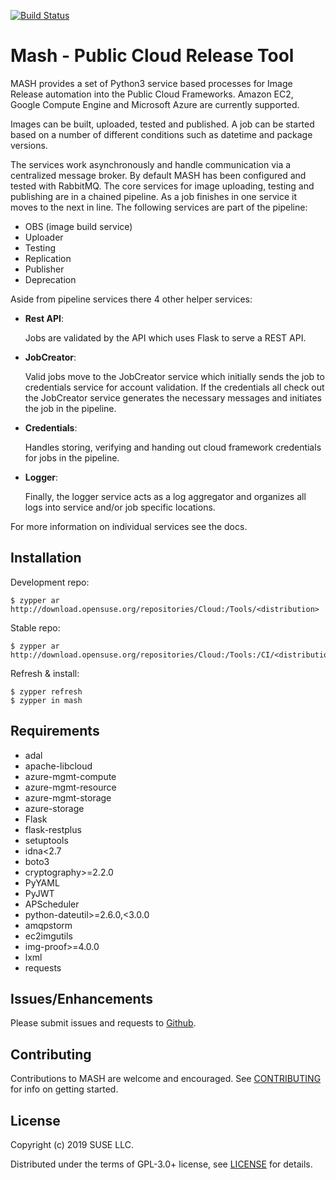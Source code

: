 [![Build Status](https://travis-ci.com/SUSE-Enceladus/mash.svg?branch=master)](https://travis-ci.com/SUSE-Enceladus/mash)

# Mash - Public Cloud Release Tool

MASH provides a set of Python3 service based processes for Image Release
automation into the Public Cloud Frameworks. Amazon EC2, Google Compute Engine
and Microsoft Azure are currently supported.

Images can be built, uploaded, tested and published. A job can be
started based on a number of different conditions such as datetime and
package versions.

The services work asynchronously and handle communication via a centralized
message broker. By default MASH has been configured and tested with RabbitMQ.
The core services for image uploading, testing and publishing are in a chained
pipeline. As a job finishes in one service it moves to the next in line. The
following services are part of the pipeline:

- OBS (image build service)
- Uploader
- Testing
- Replication
- Publisher
- Deprecation

Aside from pipeline services there 4 other helper services:

- __Rest API__:

  Jobs are validated by the API which uses Flask to serve a REST API.

- __JobCreator__:

  Valid jobs move to the JobCreator service which initially sends the job to
  credentials service for account validation. If the credentials all check out
  the JobCreator service generates the necessary messages and initiates the
  job in the pipeline.

- __Credentials__:

  Handles storing, verifying and handing out cloud framework credentials for
  jobs in the pipeline.

- __Logger__:

  Finally, the logger service acts as a log aggregator and organizes all logs
  into service and/or job specific locations.

For more information on individual services see the docs.

## Installation

Development repo:

```
$ zypper ar http://download.opensuse.org/repositories/Cloud:/Tools/<distribution>
```

Stable repo:

```
$ zypper ar http://download.opensuse.org/repositories/Cloud:/Tools:/CI/<distribution>
```

Refresh & install:

```
$ zypper refresh
$ zypper in mash
```

## Requirements

- adal
- apache-libcloud
- azure-mgmt-compute
- azure-mgmt-resource
- azure-mgmt-storage
- azure-storage
- Flask
- flask-restplus
- setuptools
- idna<2.7
- boto3
- cryptography>=2.2.0
- PyYAML
- PyJWT
- APScheduler
- python-dateutil>=2.6.0,<3.0.0
- amqpstorm
- ec2imgutils
- img-proof>=4.0.0
- lxml
- requests

## Issues/Enhancements

Please submit issues and requests to
[Github](https://github.com/SUSE-Enceladus/mash/issues).

## Contributing

Contributions to MASH are welcome and encouraged. See
[CONTRIBUTING](CONTRIBUTING.md) for info on getting started.

## License

Copyright (c) 2019 SUSE LLC.

Distributed under the terms of GPL-3.0+ license, see
[LICENSE](LICENSE) for details.

